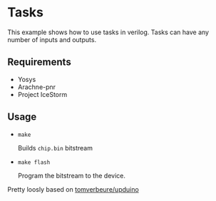 # Tasks

This example shows how to use tasks in verilog.
Tasks can have any number of inputs and outputs.

## Requirements

* Yosys
* Arachne-pnr
* Project IceStorm

## Usage

* ```make```

    Builds ```chip.bin``` bitstream

* ```make flash```

    Program the bitstream to the device.

Pretty loosly based on [tomverbeure/upduino](https://github.com/tomverbeure/upduino/tree/master/blink)
